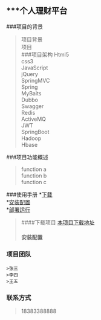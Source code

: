 ## ***个人理财平台

###项目的背景
>项目背景<br>
>项目<br>
###项目架构
>Html5<br>
>css3<br>
>JavaScript<br>
>jQuery<br>
>SpringMVC<br>
>Spring<br>
>MyBaits<br>
>Dubbo<br>
>Swagger<br>
>Redis<br>
>ActiveMQ<br>
>JWT<br>
>SpringBoot<br>
>Hadoop<br>
>Hbase<br>


###项目功能概述
>function a <br>
>function b <br>
>function c <br>

###使用手册
*[下载](#下载项目)<br>
*[安装配置](#安装配置)<br>
*[部署运行](#部署运行)<br>
> ####下载项目 
   [本项目下载地址](#https://www.baidu.com)
> #### 安装配置
### 项目团队
    >张三
    >李四
    >王五
### 联系方式
>18383388888   
